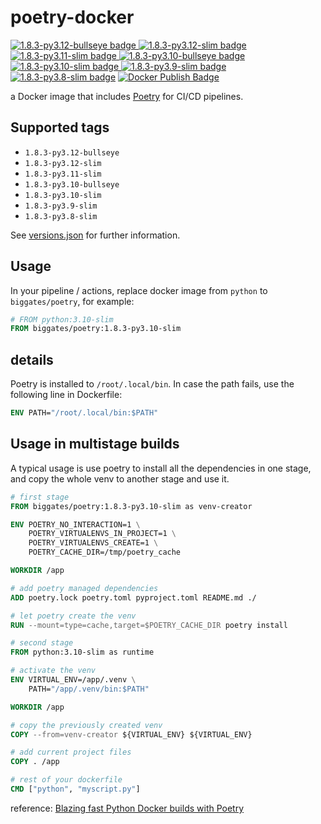 # poetry-docker

[![1.8.3-py3.12-bullseye badge](https://img.shields.io/docker/v/biggates/poetry/1.8.3-py3.12-bullseye?label=biggates%2Fpoetry&logo=docker) ![1.8.3-py3.12-slim badge](https://img.shields.io/docker/v/biggates/poetry/1.8.3-py3.12-slim?label=biggates%2Fpoetry&logo=docker) ![1.8.3-py3.11-slim badge](https://img.shields.io/docker/v/biggates/poetry/1.8.3-py3.11-slim?label=biggates%2Fpoetry&logo=docker) ![1.8.3-py3.10-bullseye badge](https://img.shields.io/docker/v/biggates/poetry/1.8.3-py3.10-bullseye?label=biggates%2Fpoetry&logo=docker) ![1.8.3-py3.10-slim badge](https://img.shields.io/docker/v/biggates/poetry/1.8.3-py3.10-slim?label=biggates%2Fpoetry&logo=docker) ![1.8.3-py3.9-slim badge](https://img.shields.io/docker/v/biggates/poetry/1.8.3-py3.9-slim?label=biggates%2Fpoetry&logo=docker) ![1.8.3-py3.8-slim badge](https://img.shields.io/docker/v/biggates/poetry/1.8.3-py3.8-slim?label=biggates%2Fpoetry&logo=docker)](https://hub.docker.com/r/biggates/poetry) [![Docker Publish Badge](https://github.com/biggates/poetry-docker/actions/workflows/docker-publish.yml/badge.svg?branch=master)](https://github.com/biggates/poetry-docker/actions/workflows/docker-publish.yml)

a Docker image that includes [Poetry](https://python-poetry.org/) for CI/CD pipelines.

## Supported tags

- `1.8.3-py3.12-bullseye`
- `1.8.3-py3.12-slim`
- `1.8.3-py3.11-slim`
- `1.8.3-py3.10-bullseye`
- `1.8.3-py3.10-slim`
- `1.8.3-py3.9-slim`
- `1.8.3-py3.8-slim`

See [versions.json](./versions.json) for further information.

## Usage

In your pipeline / actions, replace docker image from `python` to `biggates/poetry`, for example:

```dockerfile
# FROM python:3.10-slim
FROM biggates/poetry:1.8.3-py3.10-slim
```

## details

Poetry is installed to `/root/.local/bin`. In case the path fails, use the following line in Dockerfile:

```dockerfile
ENV PATH="/root/.local/bin:$PATH"
```

## Usage in multistage builds

A typical usage is use poetry to install all the dependencies in one stage, and copy the whole venv to another stage and use it.

```dockerfile
# first stage
FROM biggates/poetry:1.8.3-py3.10-slim as venv-creator

ENV POETRY_NO_INTERACTION=1 \
    POETRY_VIRTUALENVS_IN_PROJECT=1 \
    POETRY_VIRTUALENVS_CREATE=1 \
    POETRY_CACHE_DIR=/tmp/poetry_cache

WORKDIR /app

# add poetry managed dependencies
ADD poetry.lock poetry.toml pyproject.toml README.md ./

# let poetry create the venv
RUN --mount=type=cache,target=$POETRY_CACHE_DIR poetry install

# second stage
FROM python:3.10-slim as runtime

# activate the venv
ENV VIRTUAL_ENV=/app/.venv \
    PATH="/app/.venv/bin:$PATH"

WORKDIR /app

# copy the previously created venv
COPY --from=venv-creator ${VIRTUAL_ENV} ${VIRTUAL_ENV}

# add current project files
COPY . /app

# rest of your dockerfile
CMD ["python", "myscript.py"]
```

reference: [Blazing fast Python Docker builds with Poetry](https://medium.com/@albertazzir/blazing-fast-python-docker-builds-with-poetry-a78a66f5aed0)
